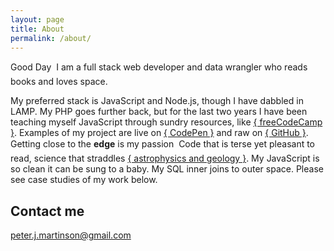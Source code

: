 ```yaml
---
layout: page
title: About
permalink: /about/
---
```


Good Day &#151; I am a full stack web developer and data wrangler who reads books and loves space.

My preferred stack is JavaScript and Node.js, though I have dabbled in LAMP.  My PHP goes further back, but for the last two years I have been teaching myself JavaScript through sundry resources, like [{ freeCodeCamp }](https://www.freecodecamp.com/peterjmartinson).  Examples of my project are live on [{ CodePen }](https://codepen.io/peterjmartinson/pens/public/) and raw on [{ GitHub }](https://github.com/peterjmartinson).  Getting close to the **edge** is my passion &#151; Code that is terse yet pleasant to read, science that straddles [{ astrophysics and geology }](http://stonetelescope.wordpress.com).  My JavaScript is so clean it can be sung to a baby.  My SQL inner joins to outer space.  Please see case studies of my work below.

## Contact me

[peter.j.martinson@gmail.com](mailto:peter.j.martinson@gmail.com)
